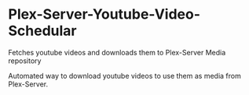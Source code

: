 # Plex-Server-Youtube-Video-Schedular
Fetches youtube videos and downloads them to Plex-Server Media repository


Automated way to download youtube videos to use them as media from Plex-Server.
